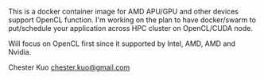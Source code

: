 This is a docker container image for AMD APU/GPU and other devices support OpenCL function.
I'm working on the plan to have docker/swarm to put/schedule your application across HPC cluster on OpenCL/CUDA node.

Will focus on OpenCL first since it supported by Intel, AMD, AMD and Nvidia.

Chester Kuo <chester.kuo@gmail.com>
